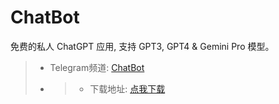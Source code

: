# ChatBot

免费的私人 ChatGPT 应用, 支持 GPT3, GPT4 & Gemini Pro 模型。

>* Telegram频道: [ChatBot](https://t.me/chatbot_all)
>* >* 下载地址: [点我下载](https://github.com/ChatBot-All/chatbot-app/releases)